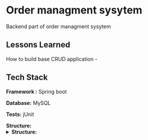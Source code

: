 # Order managment sysytem

Backend part of order managment sysytem

## Lessons Learned

How to build base CRUD application -

## Tech Stack

**Framework :** Spring boot

**Database:** MySQL

**Tests:** jUnit

<summary><b>Structure:</b></summary>

<details>
<summary><b>Structure:</b></summary>

* services\
  Contains backend services
    * **DAO** \
      Contains dao classes and interfaces
    * **DTO** \
      Contains dto classes and interfaces
    * **Entity** \
      Contains all entities of the project
    * **RESTcontroller** \
      Contains every REST contrtoller of the project
    * **Services** \
      Contains all services of the project
* tests\
  Contains jUnit testing classes
    * **DAO** \
      Contains dao tests
    * **RESTcontroller** \
      Contains RESTcontroller tests
</details>
